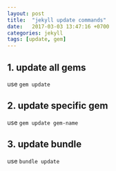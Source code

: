 ```yaml
---
layout: post
title:  "jekyll update commands"
date:   2017-03-03 13:47:16 +0700
categories: jekyll
tags: [update, gem]
---
```

## 1. update all gems
use `gem update`

## 2. update specific gem
use `gem update gem-name`

## 3. update bundle
use `bundle update`
